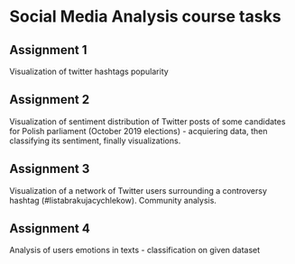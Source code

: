 # Social Media Analysis course tasks

## Assignment 1

Visualization of twitter hashtags popularity

## Assignment 2

Visualization of sentiment distribution of Twitter posts of some candidates for Polish parliament (October 2019 elections) - acquiering data, then classifying its sentiment, finally visualizations.

## Assignment 3

Visualization of a network of Twitter users surrounding a controversy hashtag (#listabrakujacychlekow). Community analysis.

## Assignment 4

Analysis of users emotions in texts - classification on given dataset
